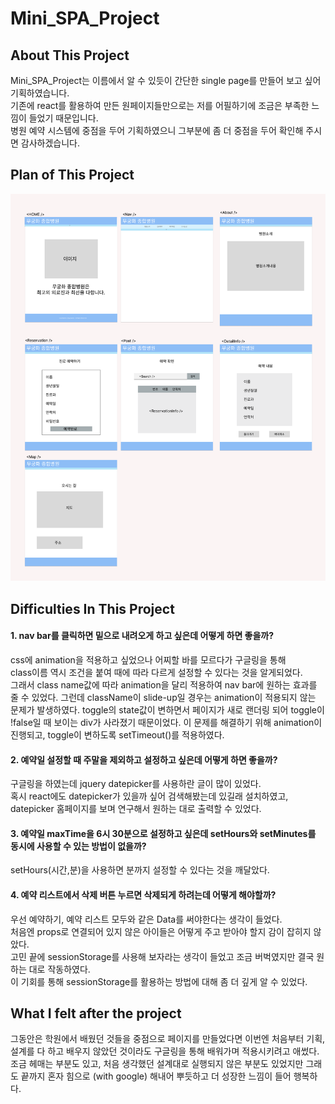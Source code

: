 # Mini_SPA_Project

## About This Project
  Mini_SPA_Project는 이름에서 알 수 있듯이 간단한 single page를 만들어 보고 싶어 기획하였습니다.<br />
  기존에 react를 활용하여 만든 원페이지들만으로는 저를 어필하기에 조금은 부족한 느낌이 들었기 때문입니다.<br />
  병원 예약 시스템에 중점을 두어 기획하였으니 그부분에 좀 더 중점을 두어 확인해 주시면 감사하겠습니다.

  ## Plan of This Project
  <p>
  <img src="./Plan.png" alt="plan" />
  </p>

  ## Difficulties In This Project
  #### 1. nav bar를 클릭하면 밑으로 내려오게 하고 싶은데 어떻게 하면 좋을까?<br />
   <p>
   css에 animation을 적용하고 싶었으나 어찌할 바를 모르다가 구글링을 통해<br /> class이름 역시 조건을 붙여 때에 따라 다르게 설정할 수 있다는 것을 알게되었다.<br />
    그래서 class name값에 따라 animation을 달리 적용하여 nav bar에 원하는 효과를 줄 수 있었다.
    그런데 className이 slide-up일 경우는 animation이 적용되지 않는 문제가 발생하였다.
    toggle의 state값이 변하면서 페이지가 새로 랜더링 되어 toggle이 !false일 때 보이는 div가 사라졌기 때문이었다.
    이 문제를 해결하기 위해 animation이 진행되고, toggle이 변하도록 setTimeout()를 적용하였다.
    </p>

  #### 2. 예약일 설정할 때 주말을 제외하고 설정하고 싶은데 어떻게 하면 좋을까?<br />
  <p>
  구글링을 하였는데 jquery datepicker를 사용하란 글이 많이 있었다.<br /> 혹시 react에도 datepicker가 있을까 싶어 검색해봤는데 있길래 설치하였고, datepicker 홈페이지를 보며 연구해서 원하는 대로 출력할 수 있었다.
  </p>

  #### 3. 예약일 maxTime을 6시 30분으로 설정하고 싶은데 setHours와 setMinutes를 동시에 사용할 수 있는 방법이 없을까?<br />
  <p>
  setHours(시간,분)을 사용하면 분까지 설정할 수 있다는 것을 깨달았다.
  </p>

  #### 4. 예약 리스트에서 삭제 버튼 누르면 삭제되게 하려는데 어떻게 해야할까?
  <p>
    우선 예약하기, 예약 리스트 모두와 같은 Data를 써야한다는 생각이 들었다.<br /> 처음엔 props로 연결되어 있지 않은 아이들은 어떻게 주고 받아야 할지 감이 잡히지 않았다. <br />
    고민 끝에 sessionStorage를 사용해 보자라는 생각이 들었고 조금 버벅였지만 결국 원하는 대로 작동하였다.<br /> 이 기회를 통해 sessionStorage를 활용하는 방법에 대해 좀 더 깊게 알 수 있었다.
  </p>

## What I felt after the project
  그동안은 학원에서 배웠던 것들을 중점으로 페이지를 만들었다면 이번엔 처음부터 기획, 설계를 다 하고
  배우지 않았던 것이라도 구글링을 통해 배워가며 적용시키려고 애썼다.<br /> 조금 헤매는 부분도 있고, 처음 생각했던 설계대로 실행되지 않은 부분도 있었지만 그래도 끝까지 혼자 힘으로 (with google) 해내어 뿌듯하고 더 성장한 느낌이 들어 행복하다.

